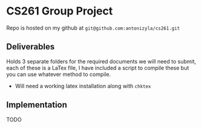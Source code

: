 # CS261 Group Project
Repo is hosted on my github at `git@github.com:antonizyla/cs261.git`

## Deliverables
Holds 3 separate folders for the required documents we will need to submit, each of these is a LaTex file, I have included a script to compile these but you can use whatever method to compile.

- Will need a working latex installation along with `chktex`

## Implementation
TODO